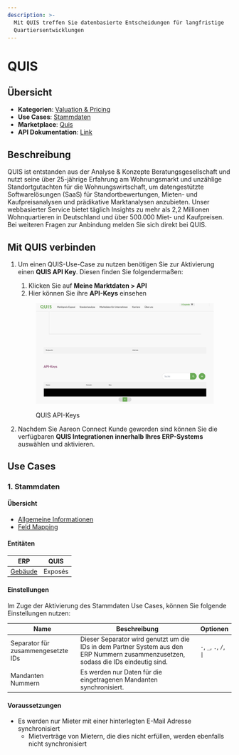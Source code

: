 ```yaml
---
description: >-
  Mit QUIS treffen Sie datenbasierte Entscheidungen für langfristige
  Quartiersentwicklungen
---
```


# QUIS

## Übersicht

* **Kategorien**: [Valuation & Pricing​](../kategorien/valuation-and-pricing.md)
* **Use Cases**: [Stammdaten](../use-cases/stammdaten.md)
* **Marketplace**: [Quis](https://marketplace.aareon.com/de/listings/quis)
* **API Dokumentation**: [Link](https://developer.quis.de/)

## Beschreibung

QUIS ist entstanden aus der Analyse & Konzepte Beratungsgesellschaft und nutzt seine über 25-jährige Erfahrung am Wohnungsmarkt und unzählige Standortgutachten für die Wohnungswirtschaft, um datengestützte Softwarelösungen (SaaS) für Standortbewertungen, Mieten- und Kaufpreisanalysen und prädikative Marktanalysen anzubieten. Unser webbasierter Service bietet täglich Insights zu mehr als 2,2 Millionen Wohnquartieren in Deutschland und über 500.000 Miet- und Kaufpreisen. Bei weiteren Fragen zur Anbindung melden Sie sich direkt bei QUIS.

## Mit QUIS verbinden

1.  Um einen QUIS-Use-Case zu nutzen benötigen Sie zur Aktivierung einen **QUIS API Key**. Diesen finden Sie folgendermaßen:

    1. Klicken Sie auf **Meine Marktdaten > API**
    2. Hier können Sie ihre **API-Keys** einsehen



    <figure><img src="../.gitbook/assets/image (1) (1) (1) (1) (1) (1) (1) (1) (1).png" alt="" width="563"><figcaption><p>QUIS API-Keys</p></figcaption></figure>
2. Nachdem Sie Aareon Connect Kunde geworden sind können Sie die verfügbaren **QUIS Integrationen innerhalb Ihres ERP-Systems** auswählen und aktivieren.

## Use Cases

### 1. Stammdaten

#### Übersicht

* [Allgemeine Informationen](../use-cases/stammdaten.md)
* [Feld Mapping](https://docs.google.com/spreadsheets/d/1fLwCGcttemtlDpznO3O00352cZZ5SPJXBPv6IRWQ6Bk/edit?gid=1022321755#gid=1022321755)

#### Entitäten

| ERP                                  | QUIS    |
| ------------------------------------ | ------- |
| [Gebäude](../entitaeten/gebaeude.md) | Exposés |

#### Einstellungen

Im Zuge der Aktivierung des Stammdaten Use Cases, können Sie folgende Einstellungen nutzen:

<table><thead><tr><th width="165">Name</th><th width="450.33333333333326">Beschreibung</th><th>Optionen</th></tr></thead><tbody><tr><td>Separator für zusammengesetzte IDs</td><td>Dieser Separator wird genutzt um die IDs in dem Partner System aus den ERP Nummern zusammenzusetzen, sodass die IDs eindeutig sind.</td><td><code>-</code>, <code>_</code>, <code>.</code>, <code>/</code>, <code>|</code></td></tr><tr><td>Mandanten Nummern</td><td>Es werden nur Daten für die eingetragenen Mandanten synchronisiert.</td><td></td></tr></tbody></table>

#### Voraussetzungen

* Es werden nur Mieter mit einer hinterlegten E-Mail Adresse synchronisiert
  * Mietverträge von Mietern, die dies nicht erfüllen, werden ebenfalls nicht synchronisiert
